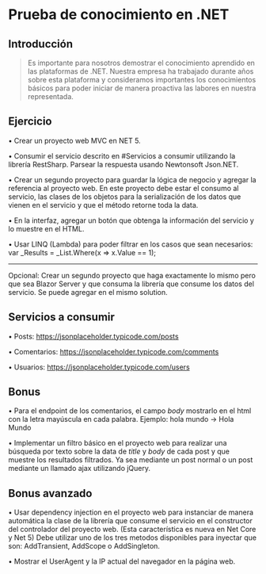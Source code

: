 # Prueba de conocimiento en .NET

## Introducción

> Es importante para nosotros demostrar el conocimiento aprendido en las plataformas de .NET.
Nuestra empresa ha trabajado durante años sobre esta plataforma y consideramos importantes los conocimientos básicos para poder iniciar de manera proactiva las labores en nuestra representada.

## Ejercicio

• Crear un proyecto web MVC en NET 5.

• Consumir el servicio descrito en #Servicios a consumir utilizando la librería RestSharp. Parsear la respuesta usando Newtonsoft Json.NET.

• Crear un segundo proyecto para guardar la lógica de negocio y agregar la referencia al proyecto web.
En este proyecto debe estar el consumo al servicio, 
las clases de los objetos para la serialización de los datos que vienen en el servicio y que el método retorne toda la data.

• En la interfaz, agregar un botón que obtenga la información del servicio y lo muestre en el HTML.

• Usar LINQ (Lambda) para poder filtrar en los casos que sean necesarios: var _Results = _List.Where(x => x.Value == 1);

---------------------------------------------
Opcional:
Crear un segundo proyecto que haga exactamente lo mismo pero que sea Blazor Server y que consuma la librería que consume los datos del servicio.
Se puede agregar en el mismo solution.

## Servicios a consumir

• Posts: https://jsonplaceholder.typicode.com/posts

• Comentarios: https://jsonplaceholder.typicode.com/comments

• Usuarios: https://jsonplaceholder.typicode.com/users

## Bonus

• Para el endpoint de los comentarios, el campo *body* mostrarlo en el html con la letra mayúscula en cada palabra. Ejemplo: hola mundo -> Hola Mundo

• Implementar un filtro básico en el proyecto web para realizar una búsqueda por texto sobre la data de *title* y *body* de cada post y que muestre los resultados filtrados.
Ya sea mediante un post normal o un post mediante un llamado ajax utilizando jQuery.

## Bonus avanzado

• Usar dependency injection en el proyecto web para instanciar de manera automática la clase de la librería que consume el servicio en el constructor del controlador del proyecto web. (Esta característica es nueva en Net Core y Net 5)
Debe utilizar uno de los tres metodos disponibles para inyectar que son: AddTransient, AddScope o AddSingleton.

• Mostrar el UserAgent y la IP actual del navegador en la página web.
